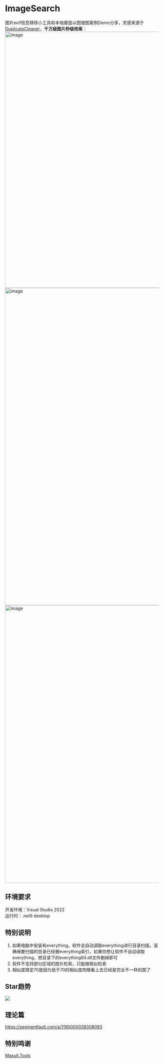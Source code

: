 # ImageSearch
图片exif信息移除小工具和本地硬盘以图搜图案例Demo分享，灵感来源于[DuplicateCleaner](https://masuit.org/1776)，**千万级图片秒级检索**：   
<img width="1165" height="840" alt="image" src="https://github.com/user-attachments/assets/9f295f3b-3edf-4227-bbd8-a4b386b59251" />
<img width="1307" height="1040" alt="image" src="https://github.com/user-attachments/assets/68aefef0-b143-4385-a7f9-fb9dbcaf073d" />
<img width="1377" height="911" alt="image" src="https://github.com/user-attachments/assets/34a37f96-a665-43ef-a4c9-c4f3a63c8b0e" />


## 环境要求
开发环境：Visual Studio 2022  
运行时：.net9 desktop  
## 特别说明
1. 如果电脑中安装有everything，软件会自动调取everything进行目录扫描，请确保要扫描的目录已经被everything索引，如果你想让软件不自动调取everything，把目录下的everything64.dll文件删掉即可
2. 软件不支持部分区域的图片检索，只能做相似检索
3. 相似度限定70是因为低于70的相似度肉眼看上去已经是完全不一样的图了
## Star趋势

<img src="https://starchart.cc/ldqk/ImageSearch.svg">

## 理论篇
https://segmentfault.com/a/1190000038308093

## 特别鸣谢
[Masuit.Tools](https://github.com/ldqk/Masuit.Tools)
